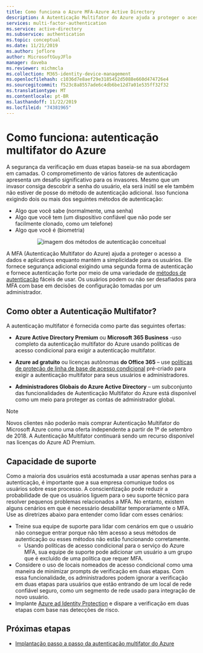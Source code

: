 ```yaml
---
title: Como funciona o Azure MFA-Azure Active Directory
description: A Autenticação Multifator do Azure ajuda a proteger o acesso a dados e aplicativos enquanto atende à demanda dos usuários para um processo de logon simples.
services: multi-factor-authentication
ms.service: active-directory
ms.subservice: authentication
ms.topic: conceptual
ms.date: 11/21/2019
ms.author: joflore
author: MicrosoftGuyJFlo
manager: daveba
ms.reviewer: michmcla
ms.collection: M365-identity-device-management
ms.openlocfilehash: c1036d7e8aef29e3185452d5088e660d474726e4
ms.sourcegitcommit: f523c8a8557ade6c4db6be12d7a01e535ff32f32
ms.translationtype: MT
ms.contentlocale: pt-BR
ms.lasthandoff: 11/22/2019
ms.locfileid: "74381965"
---
```

# <a name="how-it-works-azure-multi-factor-authentication"></a>Como funciona: autenticação multifator do Azure

A segurança da verificação em duas etapas baseia-se na sua abordagem em camadas. O comprometimento de vários fatores de autenticação apresenta um desafio significativo para os invasores. Mesmo que um invasor consiga descobrir a senha do usuário, ela será inútil se ele também não estiver de posse do método de autenticação adicional. Isso funciona exigindo dois ou mais dos seguintes métodos de autenticação:

* Algo que você sabe (normalmente, uma senha)
* Algo que você tem (um dispositivo confiável que não pode ser facilmente clonado, como um telefone)
* Algo que você é (biometria)

<center>

![imagem dos métodos de autenticação conceitual](./media/concept-mfa-howitworks/methods.png)</center>

A MFA (Autenticação Multifator do Azure) ajuda a proteger o acesso a dados e aplicativos enquanto mantém a simplicidade para os usuários. Ele fornece segurança adicional exigindo uma segunda forma de autenticação e fornece autenticação forte por meio de uma variedade de [métodos de autenticação](concept-authentication-methods.md) fáceis de usar. Os usuários podem ou não ser desafiados para MFA com base em decisões de configuração tomadas por um administrador.

## <a name="how-to-get-multi-factor-authentication"></a>Como obter a Autenticação Multifator?

A autenticação multifator é fornecida como parte das seguintes ofertas:

* **Azure Active Directory Premium** ou **Microsoft 365 Business** -uso completo da autenticação multifator do Azure usando políticas de acesso condicional para exigir a autenticação multifator.

* **Azure ad gratuito** ou licenças autônomas **do Office 365** – use [políticas de proteção de linha de base de acesso condicional](../conditional-access/concept-baseline-protection.md) pré-criado para exigir a autenticação multifator para seus usuários e administradores.

* **Administradores Globais do Azure Active Directory** – um subconjunto das funcionalidades de Autenticação Multifator do Azure está disponível como um meio para proteger as contas de administrador global.

> [!NOTE]
> Novos clientes não poderão mais comprar Autenticação Multifator do Microsoft Azure como uma oferta independente a partir de 1º de setembro de 2018. A Autenticação Multifator continuará sendo um recurso disponível nas licenças do Azure AD Premium.

## <a name="supportability"></a>Capacidade de suporte

Como a maioria dos usuários está acostumada a usar apenas senhas para a autenticação, é importante que a sua empresa comunique todos os usuários sobre esse processo. A conscientização pode reduzir a probabilidade de que os usuários liguem para o seu suporte técnico para resolver pequenos problemas relacionados a MFA. No entanto, existem alguns cenários em que é necessário desabilitar temporariamente o MFA. Use as diretrizes abaixo para entender como lidar com esses cenários:

* Treine sua equipe de suporte para lidar com cenários em que o usuário não consegue entrar porque não têm acesso a seus métodos de autenticação ou esses métodos não estão funcionando corretamente.
   * Usando políticas de acesso condicional para o serviço do Azure MFA, sua equipe de suporte pode adicionar um usuário a um grupo que é excluído de uma política que requer MFA.
* Considere o uso de locais nomeados de acesso condicional como uma maneira de minimizar prompts de verificação em duas etapas. Com essa funcionalidade, os administradores podem ignorar a verificação em duas etapas para usuários que estão entrando de um local de rede confiável seguro, como um segmento de rede usado para integração de novo usuário.
* Implante [Azure ad Identity Protection](../active-directory-identityprotection.md) e dispare a verificação em duas etapas com base nas detecções de risco.

## <a name="next-steps"></a>Próximas etapas

- [Implantação passo a passo da autenticação multifator do Azure](howto-mfa-getstarted.md)
